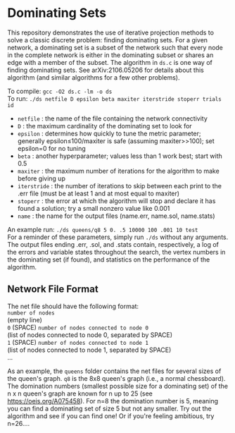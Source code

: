 # Dominating Sets
This repository demonstrates the use of iterative projection methods to solve a classic discrete problem: finding dominating sets. For a given network, a dominating set is a subset of the network such that every node in the complete network is either in the dominating subset or shares an edge with a member of the subset. The algorithm in `ds.c` is one way of finding dominating sets. See arXiv:2106.05206 for details about this algorithm (and similar algorithms for a few other problems).  

To compile: `gcc -O2 ds.c -lm -o ds`  
To run: `./ds netfile D epsilon beta maxiter iterstride stoperr trials id`  
- `netfile` : the name of the file containing the network connectivity  
- `D` : the maximum cardinality of the dominating set to look for  
- `epsilon` : determines how quickly to tune the metric parameter; generally epsilon≤100/maxiter is safe (assuming maxiter>>100); set epsilon=0 for no tuning  
- `beta` : another hyperparameter; values less than 1 work best; start with 0.5  
- `maxiter` : the maximum number of iterations for the algorithm to make before giving up  
- `iterstride` : the number of iterations to skip between each print to the .err file (must be at least 1 and at most equal to maxiter)  
- `stoperr` : the error at which the algorithm will stop and declare it has found a solution; try a small nonzero value like 0.001  
- `name` : the name for the output files (name.err, name.sol, name.stats)  

An example run: `./ds queens/q8 5 0. .5 10000 100 .001 10 test`  
For a reminder of these parameters, simply run `./ds` without any arguments. The output files ending .err, .sol, and .stats contain, respectively, a log of the errors and variable states throughout the search, the vertex numbers in the dominating set (if found), and statistics on the performance of the algorithm.  

## Network File Format
The net file should have the following format:  
`number of nodes`  
(empty line)  
`0` (SPACE) `number of nodes connected to node 0`  
(list of nodes connected to node 0, separated by SPACE)  
`1` (SPACE) `number of nodes connected to node 1`  
(list of nodes connected to node 1, separated by SPACE)  
...  

As an example, the `queens` folder contains the net files for several sizes of the queen's graph. `q8` is the 8x8 queen's graph (i.e., a normal chessboard). The domination numbers (smallest possible size for a dominating set) of the n x n queen's graph are known for n up to 25 (see https://oeis.org/A075458). For n=8 the domination number is 5, meaning you can find a dominating set of size 5 but not any smaller. Try out the algorithm and see if you can find one! Or if you're feeling ambitious, try n=26....
